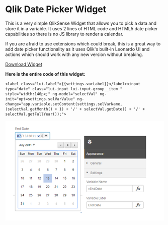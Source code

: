 # Qlik Date Picker Widget

This is a very simple QlikSense Widget that allows you to pick a data and store it in a variable. It uses 2 lines of HTML code and HTML5 date picker capabilities so there is no JS library to render a calendar. 

If you are afraid to use extensions which could break, this is a great way to add date picker functionality as it uses Qlik's built-in Leonardo UI and actions which should work with any new version without breaking. 

[Download Widget](https://github.com/NickAkincilar/QlikDatePickerWidget/blob/master/QlikNavigationWidgets.zip?raw=true)

**Here is the entire code of this widget:**


    <label class="lui-label">{{settings.varLabel}}</label><input type="date" class="lui-input lui-input-group__item " style="width:140px;" ng-model="selectVal" ng-init="opt=settings.selVarValue" ng-change="app.variable.setContent(settings.selVarName, (selectVal.getMonth() + 1) + '/' + selectVal.getDate() + '/' + selectVal.getFullYear());">
    

![enter image description here](https://github.com/NickAkincilar/QlikDatePickerWidget/blob/master/DatePicker.png?raw=true)